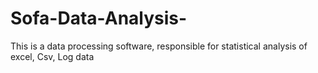 # Sofa-Data-Analysis-
This is a data processing software, responsible for statistical analysis of excel, Csv, Log data
